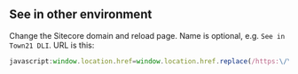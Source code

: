 ## See in other environment

Change the Sitecore domain and reload page. Name is optional, e.g. `See in Town21 DLI`. URL is this:

```javascript
javascript:window.location.href=window.location.href.replace(/https:\/\/.*\.dk/, 'https:\/\/town21editdli\.danskespil\.dk')
```


